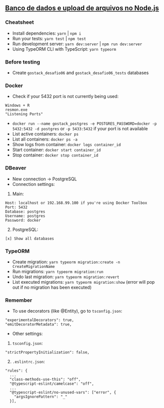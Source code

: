 ## [Banco de dados e upload de arquivos no Node.js](https://github.com/Rocketseat/bootcamp-gostack-desafios/tree/master/desafio-database-upload)

### Cheatsheet

* Install dependencies: `yarn` | `npm i`
* Run your tests: `yarn test` | `npm test`
* Run development server: `yarn dev:server` | `npm run dev:server`
* Using TypeORM CLI with TypeScript: `yarn typeorm`

### Before testing

* Create `gostack_desafio06` and `gostack_desafio06_tests` databases

### Docker

* Check if your 5432 port is not currently being used:
```
Windows + R
resmon.exe
"Listening Ports"
```
* `docker run --name gostack_postgres -e POSTGRES_PASSWORD=docker -p 5432:5432 -d postgres` or `-p 5433:5432` if your port is not available
* List active containers: `docker ps`
* List all containers: `docker ps -a`
* Show logs from container: `docker logs container_id`
* Start container: `docker start container_id`
* Stop container: `docker stop container_id`

### DBeaver

* New connection -> PostgreSQL
* Connection settings:
1. Main:
```
Host: localhost or 192.168.99.100 if you're using Docker Toolbox
Port: 5432
Database: postgres
Username: postgres
Password: docker
```

2. PostgreSQL:
```
[x] Show all databases
```

### TypeORM

* Create migration: `yarn typeorm migration:create -n CreateMigrationName`
* Run migrations: `yarn typeorm migration:run`
* Undo last migration: `yarn typeorm migration:revert`
* List executed migrations: `yarn typeorm migration:show` (error will pop out if no migration has been executed)

### Remember

* To use decorators (like @Entity), go to `tsconfig.json`:
```
"experimentalDecorators": true,
"emitDecoratorMetadata": true,
```

* Other settings:
1. `tsconfig.json`:
```
"strictPropertyInitialization": false,
```
2. `.eslintrc.json`:
```
"rules": {
  ...
  "class-methods-use-this": "off",
  "@typescript-eslint/camelcase": "off",
  ...
  "@typescript-eslint/no-unused-vars": ["error", {
    "argsIgnorePattern": "_"
  }],
```
